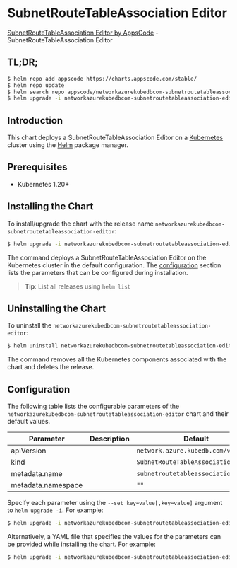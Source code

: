 # SubnetRouteTableAssociation Editor

[SubnetRouteTableAssociation Editor by AppsCode](https://appscode.com) - SubnetRouteTableAssociation Editor

## TL;DR;

```bash
$ helm repo add appscode https://charts.appscode.com/stable/
$ helm repo update
$ helm search repo appscode/networkazurekubedbcom-subnetroutetableassociation-editor --version=v0.21.0
$ helm upgrade -i networkazurekubedbcom-subnetroutetableassociation-editor appscode/networkazurekubedbcom-subnetroutetableassociation-editor -n default --create-namespace --version=v0.21.0
```

## Introduction

This chart deploys a SubnetRouteTableAssociation Editor on a [Kubernetes](http://kubernetes.io) cluster using the [Helm](https://helm.sh) package manager.

## Prerequisites

- Kubernetes 1.20+

## Installing the Chart

To install/upgrade the chart with the release name `networkazurekubedbcom-subnetroutetableassociation-editor`:

```bash
$ helm upgrade -i networkazurekubedbcom-subnetroutetableassociation-editor appscode/networkazurekubedbcom-subnetroutetableassociation-editor -n default --create-namespace --version=v0.21.0
```

The command deploys a SubnetRouteTableAssociation Editor on the Kubernetes cluster in the default configuration. The [configuration](#configuration) section lists the parameters that can be configured during installation.

> **Tip**: List all releases using `helm list`

## Uninstalling the Chart

To uninstall the `networkazurekubedbcom-subnetroutetableassociation-editor`:

```bash
$ helm uninstall networkazurekubedbcom-subnetroutetableassociation-editor -n default
```

The command removes all the Kubernetes components associated with the chart and deletes the release.

## Configuration

The following table lists the configurable parameters of the `networkazurekubedbcom-subnetroutetableassociation-editor` chart and their default values.

|     Parameter      | Description |                    Default                     |
|--------------------|-------------|------------------------------------------------|
| apiVersion         |             | <code>network.azure.kubedb.com/v1alpha1</code> |
| kind               |             | <code>SubnetRouteTableAssociation</code>       |
| metadata.name      |             | <code>subnetroutetableassociation</code>       |
| metadata.namespace |             | <code>""</code>                                |


Specify each parameter using the `--set key=value[,key=value]` argument to `helm upgrade -i`. For example:

```bash
$ helm upgrade -i networkazurekubedbcom-subnetroutetableassociation-editor appscode/networkazurekubedbcom-subnetroutetableassociation-editor -n default --create-namespace --version=v0.21.0 --set apiVersion=network.azure.kubedb.com/v1alpha1
```

Alternatively, a YAML file that specifies the values for the parameters can be provided while
installing the chart. For example:

```bash
$ helm upgrade -i networkazurekubedbcom-subnetroutetableassociation-editor appscode/networkazurekubedbcom-subnetroutetableassociation-editor -n default --create-namespace --version=v0.21.0 --values values.yaml
```
